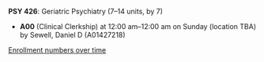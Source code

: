 **PSY 426**: Geriatric Psychiatry (7–14 units, by 7)

- **A00** (Clinical Clerkship) at 12:00 am–12:00 am on Sunday (location TBA) by Sewell, Daniel D (A01427218)

[Enrollment numbers over time](./PSY426.tsv)
